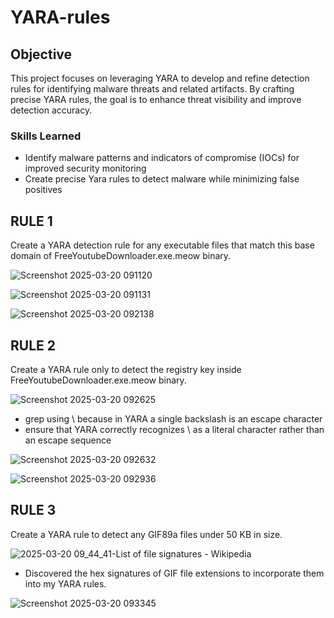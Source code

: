 # YARA-rules

## Objective
This project focuses on leveraging YARA to develop and refine detection rules for identifying malware threats and related artifacts. By crafting precise YARA rules, the goal is to enhance threat visibility and improve detection accuracy.

### Skills Learned
- Identify malware patterns and indicators of compromise (IOCs) for improved security monitoring
- Create precise Yara rules to detect malware while minimizing false positives

## RULE 1
Create a YARA detection rule for any executable files that match this base domain of FreeYoutubeDownloader.exe.meow binary. 

![Screenshot 2025-03-20 091120](https://github.com/user-attachments/assets/cbfd7eb6-53cf-4fb0-a930-7cf1e1275762)

![Screenshot 2025-03-20 091131](https://github.com/user-attachments/assets/99fe3737-d539-43b2-9bad-5a217949aa84)

![Screenshot 2025-03-20 092138](https://github.com/user-attachments/assets/ae6d818e-7225-4c1b-9d5c-1423b9a07439)

## RULE 2
Create a YARA rule only to detect the registry key inside FreeYoutubeDownloader.exe.meow binary. 

![Screenshot 2025-03-20 092625](https://github.com/user-attachments/assets/7976c57b-8781-4776-b2ef-cd1f0d779979)

- grep using \\ because in YARA a single backslash is an escape character
- ensure that YARA correctly recognizes \ as a literal character rather than an escape sequence

![Screenshot 2025-03-20 092632](https://github.com/user-attachments/assets/5389ebaf-2f05-4a2f-9ddc-d63f54f7d2eb)

![Screenshot 2025-03-20 092936](https://github.com/user-attachments/assets/ce4c8c47-6139-4f84-aa24-d241f293a1ea)

## RULE 3
Create a YARA rule to detect any GIF89a files under 50 KB in size. 

![2025-03-20 09_44_41-List of file signatures - Wikipedia](https://github.com/user-attachments/assets/54706556-315a-444e-b238-9fdb7af234e6)

- Discovered the hex signatures of GIF file extensions to incorporate them into my YARA rules.

![Screenshot 2025-03-20 093345](https://github.com/user-attachments/assets/cb525d6c-f1ef-425d-b473-2f7cb0af9488)





